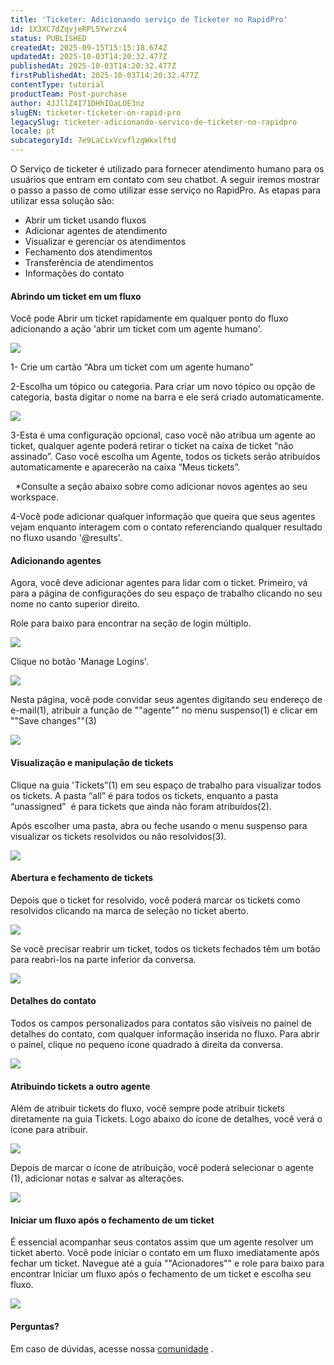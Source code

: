 ```yaml
---
title: 'Ticketer: Adicionando serviço de Ticketer no RapidPro'
id: 1X3XC7dZqvjeRPL5Ywrzx4
status: PUBLISHED
createdAt: 2025-09-15T15:15:18.674Z
updatedAt: 2025-10-03T14:20:32.477Z
publishedAt: 2025-10-03T14:20:32.477Z
firstPublishedAt: 2025-10-03T14:20:32.477Z
contentType: tutorial
productTeam: Post-purchase
author: 4JJllZ4I71DHhIOaLOE3nz
slugEN: ticketer-ticketer-on-rapid-pro
legacySlug: ticketer-adicionando-servico-de-ticketer-no-rapidpro
locale: pt
subcategoryId: 7e9LaCixVcvflzgWkxlftd
---
```


O Serviço de ticketer é utilizado para fornecer atendimento humano para os usuários que entram em contato com seu chatbot. A seguir iremos mostrar o passo a passo de como utilizar esse serviço no RapidPro. As etapas para utilizar essa solução são:

- Abrir um ticket usando fluxos
- Adicionar agentes de atendimento
- Visualizar e gerenciar os atendimentos
- Fechamento dos atendimentos
- Transferência de atendimentos
- Informações do contato

#### **Abrindo um ticket em um fluxo**

Você pode Abrir um ticket rapidamente em qualquer ponto do fluxo adicionando a ação 'abrir um ticket com um agente humano'.

![](https://lh4.googleusercontent.com/1MrlBnviMy50Nn7jnH2eXzSwYq2UZhVb_YWaSY5fWuuLsGDLantVkCLMcjfI5jmZbDJoyv3Kn4oR3aF6s4xJb_WS91_c53SYdqUU5TFfFVfPF1QtdhhOV6LNVGadeKo5ZaPmNuHP)

1\- Crie um cartão “Abra um ticket com um agente humano”

2-Escolha um tópico ou categoria. Para criar um novo tópico ou opção de categoria, basta digitar o nome na barra e ele será criado automaticamente.

![](https://lh5.googleusercontent.com/z5-lfkQ66I3x86BcEhfFACGcNAU-I-HhNzF6XWvsw9_ZcEv8-quHUbKuyzX0xfEEFj4O7MFUJCQ4YazyRNieFdAztiKV0k5zQnjfwWiEEZi1LYg97frLeJ73ccjVtPPLYk8CtnFJ)

3-Esta é uma configuração opcional, caso você não atribua um agente ao ticket, qualquer agente poderá retirar o ticket na caixa de ticket “não assinado”. Caso você escolha um Agente, todos os tickets serão atribuídos automaticamente e aparecerão na caixa “Meus tickets”.

  \*Consulte a seção abaixo sobre como adicionar novos agentes ao seu workspace.

4-Você pode adicionar qualquer informação que queira que seus agentes vejam enquanto interagem com o contato referenciando qualquer resultado no fluxo usando '@results'.

#### **Adicionando agentes**

Agora, você deve adicionar agentes para lidar com o ticket. Primeiro, vá para a página de configurações do seu espaço de trabalho clicando no seu nome no canto superior direito.

Role para baixo para encontrar na seção de login múltiplo.

![](https://lh5.googleusercontent.com/-8Gyuz_o0gNuLOuotULMaV912SV77HK2ZZ4d8HsPOsfrgteLbIJWfFqSAstTT_4_VFjITbk-Nv-Gq-YwklfwWeag5wRcxixpplIKp3Mm3n58Mr80c7UIN0nM-_o-ldGj6CxiyOkQ)

Clique no botão 'Manage Logins'.

![](https://lh5.googleusercontent.com/VFHufsEFlG3bgabWiB8Yp_XhHwfYV_xLv3KymaWrCAyydD4C8zlGxzaOZSjRzNkIsjVpENamZYNuvj6uiZc6jRIiBxnRlhMTwRy8Q23TJTXygyvddFLT7UakpVwUbrubAFq3DhGB)

Nesta página, você pode convidar seus agentes digitando seu endereço de e-mail(1\), atribuir a função de ""agente"" no menu suspenso(1\) e clicar em ""Save changes""(3\)

![](https://lh3.googleusercontent.com/Lvdhrhy0cgng3UHQDlpHpOoBbkOUPz5ZcSe0RDZXAWKqR8XcG-8jUdEj2qTbgFZ3Or4WJHTEhw_JXUSqWpejr5T-5dOyFSDnhEXg3JcLIfBfudXHT7TF-PRAzvlt74Z0fCzYIvUR)

#### **Visualização e manipulação de tickets**

Clique na guia 'Tickets”(1\) em seu espaço de trabalho para visualizar todos os tickets. A pasta “all” é para todos os tickets, enquanto a pasta “unassigned”  é para tickets que ainda não foram atribuídos(2\).

Após escolher uma pasta, abra ou feche usando o menu suspenso para visualizar os tickets resolvidos ou não resolvidos(3\).

![](https://lh3.googleusercontent.com/zao-nI79uf2dju3JALB295zvOzm3G0cM1dd_Pkc7g3UpC1WlvHUqLFz1IJsrciLb6wSn5sXoDw18OCppx74rSgTGHjAzWjNzj5z857NzSs5tFnjLjqZu99Tk9K81rb9WMubsLOmf)

#### **Abertura e fechamento de tickets**

Depois que o ticket for resolvido, você poderá marcar os tickets como resolvidos clicando na marca de seleção no ticket aberto.

![](https://lh5.googleusercontent.com/FnGLsoBRlICK7k-ctD8qmnSyPHrlMS9jWxuGQjUhNpmPSLprWzc98CDn8UXenXDnHlTrlTciQxRpOcDt6JuDHcXF5QFvs2E9Pq2lNmbR3ZMqLVl1AUec9Ic6sW5a1ba1m0VyQYfE)

Se você precisar reabrir um ticket, todos os tickets fechados têm um botão para reabri-los na parte inferior da conversa.

![](https://lh6.googleusercontent.com/IotawwEANf1eeDhQiMyTfq6Ai__Rav5Pdxb51RmaxSA_vYzMyq3gipgauj9j3sv9k4EM3JRgg0rMw1-uryHWth1ENXZlTEIb9_AliDa7ugQDaZa9DJZpVRNZnvq-lomEK9UGToLL)

#### **Detalhes do contato**

Todos os campos personalizados para contatos são visíveis no painel de detalhes do contato, com qualquer informação inserida no fluxo. Para abrir o painel, clique no pequeno ícone quadrado à direita da conversa.

![](https://lh5.googleusercontent.com/qnzoAKWUR14ub1Io824w8E946q71izyw_hHeC2khNPF3D4XObrThwilTYP_mtaPNu17P_iSiuVlYRa4UxHIV7q3ECqXENMuXO18mXr5g17sxmenPVwIr_GfUz7OkLQqdeK5rfx3H)

#### **Atribuindo tickets a outro agente**

Além de atribuir tickets do fluxo, você sempre pode atribuir tickets diretamente na guia Tickets. Logo abaixo do ícone de detalhes, você verá o ícone para atribuir.

![](https://lh5.googleusercontent.com/BI7ACRgEpOpxzDYnXWreTChU33fTeU-eZ0NJ0wLHhMWdQAzV1rqW0H0o3n4ABCJ3ZCIUhUxjSlDunNYhI7BXGIf4fiXcfSWY_Ke5JjyAx8CWTCJKizkxqFYvfUl7YIw0l_Y6Ry3i)

Depois de marcar o ícone de atribuição, você poderá selecionar o agente (1\), adicionar notas e salvar as alterações.

![](https://lh4.googleusercontent.com/zHSFr0EBgcqa5tVamSeE1dMbTQyASPd6Jw90MMfO914XRmZXhSxUwj79L2BW91_MJuhaz1N-7pDS6EHfAbsufc7H9Uc4yoXwJgKeAMH2K5_B9bce-AyCENJydHKLt5pHm_dQY9oe)

#### **Iniciar um fluxo após o fechamento de um ticket**

É essencial acompanhar seus contatos assim que um agente resolver um ticket aberto. Você pode iniciar o contato em um fluxo imediatamente após fechar um ticket. Navegue até a guia ""Acionadores"" e role para baixo para encontrar Iniciar um fluxo após o fechamento de um ticket e escolha seu fluxo.

![](https://lh3.googleusercontent.com/MI4fT6jhpa72WIclwY597nTv91peaS7klSui_VVXdbJNZN9zJgsrIfmU_CztxljaMNRC_RBgLwJVSVyv43cAHVk4JPJMXg5IjYa2KjlpR7Jv1Pic2_teX0fLoosnQ2FwUBSpV7Gs)

#### **Perguntas?**

Em caso de dúvidas, acesse nossa [comunidade](https://comunidade.weni.ai) .
